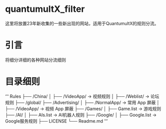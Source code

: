 # quantumultX_filter
这里将放置23年新收集的一些新出现的网站，适用于QuantumultX的规则分流。


# 引言
将细分详细的各种网站分流细则

#  目录细则
‘’‘
Rules
├── /China/
│  ├── /VideoApp/ -> 视频规则
│  ├── /Weblist/ -> 论坛规则
├── /global/
├── /Advertising/
│  ├── /NormalApp/ -> 常用 App 屏蔽
│  ├── /VideoApp/ -> 视频 App 屏蔽
├── /Games/
│  ├── Game.list -> 游戏规则
├── /AI/
│  ├── AIs.list -> AI机器人规则
├── /Google/
│  ├── Google.list -> Google服务规则
├── LICENSE
└── Readme.md
’‘’
